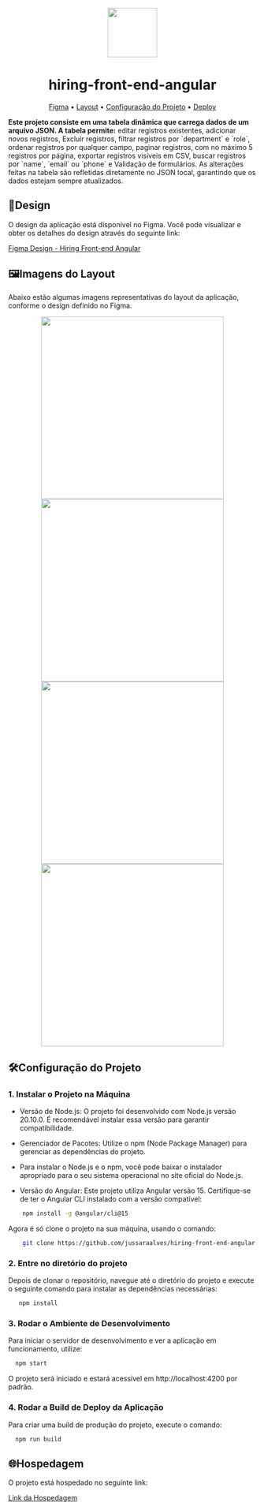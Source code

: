 <p align="center">
<img src="https://github-production-user-asset-6210df.s3.amazonaws.com/76541047/365524077-d98e20f2-997a-4079-9e2b-356f29cc9ff1.png?X-Amz-Algorithm=AWS4-HMAC-SHA256&X-Amz-Credential=AKIAVCODYLSA53PQK4ZA%2F20240909%2Fus-east-1%2Fs3%2Faws4_request&X-Amz-Date=20240909T053843Z&X-Amz-Expires=300&X-Amz-Signature=412cfcfa3f61cfd1374f702dbc2ec83a65cf9bae9e09554366ba0325bd9174bb&X-Amz-SignedHeaders=host&actor_id=76541047&key_id=0&repo_id=803458455" width="100" />
</p>

<h1 align="center">
  hiring-front-end-angular
</h1>

<p align="center">
 <a href="#figma">Figma</a> •
 <a href="#layout">Layout</a> • 
 <a href="#config">Configuração do Projeto</a> • 
 <a href="#deploy">Deploy</a> 
</p>

<p> 
  <strong> Este projeto consiste em uma tabela dinâmica que carrega dados de um arquivo JSON. A tabela permite:</strong> editar registros existentes, adicionar novos registros, Excluir registros, filtrar registros por `department` e `role`, ordenar registros por qualquer campo, paginar registros, com no máximo 5 registros por página, exportar registros visíveis em CSV, buscar registros por `name`, `email` ou `phone` e Validação de formulários.
  As alterações feitas na tabela são refletidas diretamente no JSON local, garantindo que os dados estejam sempre atualizados.
</p>
  
<h2 id="figma">🎨Design</h2> 

O design da aplicação está disponível no Figma. Você pode visualizar e obter os detalhes do design através do seguinte link:

[Figma Design - Hiring Front-end Angular](https://www.figma.com/design/JCwvqIXLh0Kc8TtHW86zCW/hiring-front-end-angular?node-id=1-475&node-type=FRAME&t=V3Xz037K3yza65wf-0)

<h2 id="layout">🖼️Imagens do Layout</h2>

Abaixo estão algumas imagens representativas do layout da aplicação, conforme o design definido no Figma. 

<p align="center">
  <img src="https://github-production-user-asset-6210df.s3.amazonaws.com/76541047/365513455-b73d50e3-c8bb-42d4-9a9e-5ffe79af5ece.png?X-Amz-Algorithm=AWS4-HMAC-SHA256&X-Amz-Credential=AKIAVCODYLSA53PQK4ZA%2F20240909%2Fus-east-1%2Fs3%2Faws4_request&X-Amz-Date=20240909T043748Z&X-Amz-Expires=300&X-Amz-Signature=b41c91b9b8fc377a66e12d83f84f5e9df3320dbad756f0ce8c6a33265db73b1e&X-Amz-SignedHeaders=host&actor_id=76541047&key_id=0&repo_id=803458455" width="370"/>
  <img src="https://github-production-user-asset-6210df.s3.amazonaws.com/76541047/365513795-ca68d786-c5cb-491e-816a-18aae799f2bd.png?X-Amz-Algorithm=AWS4-HMAC-SHA256&X-Amz-Credential=AKIAVCODYLSA53PQK4ZA%2F20240909%2Fus-east-1%2Fs3%2Faws4_request&X-Amz-Date=20240909T043940Z&X-Amz-Expires=300&X-Amz-Signature=42037304f47a50a240680666d1989bfb82a02f0a56698db29bb7fc5dca90bee9&X-Amz-SignedHeaders=host&actor_id=76541047&key_id=0&repo_id=803458455" width="370"/>
  <img src="https://github-production-user-asset-6210df.s3.amazonaws.com/76541047/365514123-40d61567-f960-4de4-bfd8-8f70be67d81b.png?X-Amz-Algorithm=AWS4-HMAC-SHA256&X-Amz-Credential=AKIAVCODYLSA53PQK4ZA%2F20240909%2Fus-east-1%2Fs3%2Faws4_request&X-Amz-Date=20240909T044213Z&X-Amz-Expires=300&X-Amz-Signature=8cfd3574b540ec7e349982a0da818fe0bba64152913e5a28344fde8292b970e0&X-Amz-SignedHeaders=host&actor_id=76541047&key_id=0&repo_id=803458455" width="370"/>
  <img src="https://github-production-user-asset-6210df.s3.amazonaws.com/76541047/365534428-0e97e2a8-f844-460c-8f26-c56d561b426c.png?X-Amz-Algorithm=AWS4-HMAC-SHA256&X-Amz-Credential=AKIAVCODYLSA53PQK4ZA%2F20240909%2Fus-east-1%2Fs3%2Faws4_request&X-Amz-Date=20240909T062539Z&X-Amz-Expires=300&X-Amz-Signature=0aeb4c3012ed81c26a993ff23e08a0ffa7598f6687898e8e7687fc25a5f1e1a6&X-Amz-SignedHeaders=host&actor_id=76541047&key_id=0&repo_id=852424512" width="370"/>

</p>

<h2 id="config">🛠️Configuração do Projeto </h2>

### 1. Instalar o Projeto na Máquina

- Versão de Node.js: O projeto foi desenvolvido com Node.js versão 20.10.0. É recomendável instalar essa versão para garantir compatibilidade.

- Gerenciador de Pacotes: Utilize o npm (Node Package Manager) para gerenciar as dependências do projeto.

- Para instalar o Node.js e o npm, você pode baixar o instalador apropriado para o seu sistema operacional no site oficial do Node.js.

- Versão do Angular:
Este projeto utiliza Angular versão 15. Certifique-se de ter o Angular CLI instalado com a versão compatível:

```bash
    npm install -g @angular/cli@15
```
Agora é só clone o projeto na sua máquina, usando o comando:

```bash
    git clone https://github.com/jussaraalves/hiring-front-end-angular.git
```

### 2. Entre no diretório do projeto
Depois de clonar o repositório, navegue até o diretório do projeto e execute o seguinte comando para instalar as dependências necessárias:

```bash
   npm install
```

### 3. Rodar o Ambiente de Desenvolvimento
Para iniciar o servidor de desenvolvimento e ver a aplicação em funcionamento, utilize:

```bash
  npm start
```
O projeto será iniciado e estará acessível em http://localhost:4200 por padrão.

### 4. Rodar a Build de Deploy da Aplicação
Para criar uma build de produção do projeto, execute o comando:

```bash
  npm run build
```
<h2 id="deploy">🌐Hospedagem</h2>

O projeto está hospedado no seguinte link:

[Link da Hospedagem](https://hiring-front-end-angular-nu.vercel.app) 
